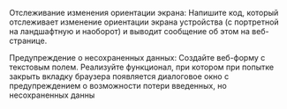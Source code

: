 Отслеживание изменения ориентации экрана:
Напишите код, который отслеживает изменение ориентации экрана устройства (с портретной на ландшафтную и наоборот) и выводит сообщение об этом на веб-странице.

Предупреждение о несохраненных данных:
Создайте веб-форму с текстовым полем. Реализуйте функционал, при котором при попытке закрыть вкладку браузера появляется диалоговое окно с предупреждением о возможности потери введенных, но несохраненных данны